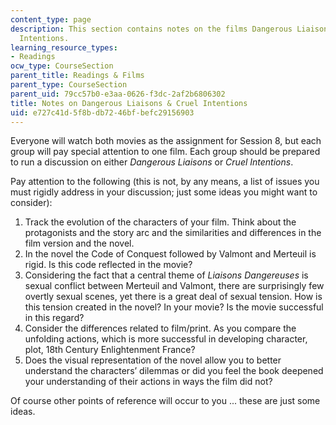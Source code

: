 ```yaml
---
content_type: page
description: This section contains notes on the films Dangerous Liaisons and Cruel
  Intentions.
learning_resource_types:
- Readings
ocw_type: CourseSection
parent_title: Readings & Films
parent_type: CourseSection
parent_uid: 79cc57b0-e3aa-0626-f3dc-2af2b6806302
title: Notes on Dangerous Liaisons & Cruel Intentions
uid: e727c41d-5f8b-db72-46bf-befc29156903
---
```


Everyone will watch both movies as the assignment for Session 8, but each group will pay special attention to one film. Each group should be prepared to run a discussion on either _Dangerous Liaisons_ or _Cruel Intentions_.

Pay attention to the following (this is not, by any means, a list of issues you must rigidly address in your discussion; just some ideas you might want to consider):

1.  Track the evolution of the characters of your film. Think about the protagonists and the story arc and the similarities and differences in the film version and the novel.
2.  In the novel the Code of Conquest followed by Valmont and Merteuil is rigid. Is this code reflected in the movie?
3.  Considering the fact that a central theme of _Liaisons Dangereuses_ is sexual conflict between Merteuil and Valmont, there are surprisingly few overtly sexual scenes, yet there is a great deal of sexual tension. How is this tension created in the novel? In your movie? Is the movie successful in this regard?
4.  Consider the differences related to film/print. As you compare the unfolding actions, which is more successful in developing character, plot, 18th Century Enlightenment France?
5.  Does the visual representation of the novel allow you to better understand the characters’ dilemmas or did you feel the book deepened your understanding of their actions in ways the film did not?

Of course other points of reference will occur to you ... these are just some ideas.